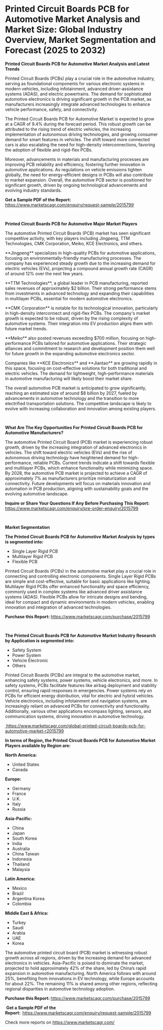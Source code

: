 <p><h1>Printed Circuit Boards PCB for Automotive Market Analysis and Market Size: Global Industry Overview, Market Segmentation and Forecast (2025 to 2032)</h1></p><p><strong>Printed Circuit Boards PCB for Automotive Market Analysis and Latest Trends</strong></p>
<p><p>Printed Circuit Boards (PCBs) play a crucial role in the automotive industry, serving as foundational components for various electronic systems in modern vehicles, including infotainment, advanced driver-assistance systems (ADAS), and electric powertrains. The demand for sophisticated automotive electronics is driving significant growth in the PCB market, as manufacturers increasingly integrate advanced technologies to enhance vehicle performance, safety, and connectivity.</p><p>The Printed Circuit Boards PCB for Automotive Market is expected to grow at a CAGR of 9.4% during the forecast period. This robust growth can be attributed to the rising trend of electric vehicles, the increasing implementation of autonomous driving technologies, and growing consumer demand for smart features in vehicles. The shift toward more connected cars is also escalating the need for high-density interconnections, favoring the adoption of flexible and rigid-flex PCBs.</p><p>Moreover, advancements in materials and manufacturing processes are improving PCB reliability and efficiency, fostering further innovation in automotive applications. As regulations on vehicle emissions tighten globally, the need for energy-efficient designs in PCBs will also contribute to market expansion. Overall, the automotive PCB sector is positioned for significant growth, driven by ongoing technological advancements and evolving industry standards.</p></p>
<p><strong>Get a Sample PDF of the Report:&nbsp;</strong> <a href="https://www.marketscagr.com/enquiry/request-sample/2015799?utm_campaign=1905&utm_medium=2&utm_source=Github&utm_content=ia&utm_term=17012025&utm_id=printed-circuit-boards-pcb-for-automotive">https://www.marketscagr.com/enquiry/request-sample/2015799</a></p>
<p>&nbsp;</p>
<p><strong>Printed Circuit Boards PCB for Automotive Major Market Players</strong></p>
<p><p>The automotive Printed Circuit Boards (PCB) market has seen significant competitive activity, with key players including Jingpeng, TTM Technologies, CMK Corporation, Meiko, KCE Electronics, and others. </p><p>**Jingpeng** specializes in high-quality PCBs for automotive applications, focusing on environmentally-friendly manufacturing processes. The company has experienced steady growth due to the increasing demand for electric vehicles (EVs), projecting a compound annual growth rate (CAGR) of around 12% over the next few years.</p><p>**TTM Technologies**, a global leader in PCB manufacturing, reported sales revenues of approximately $2 billion. Their strong performance stems from investments in advanced technology and expanding their capabilities in multilayer PCBs, essential for modern automotive electronics.</p><p>**CMK Corporation** is notable for its technological innovation, particularly in high-density interconnect and rigid-flex PCBs. The company's market growth is expected to be robust, driven by the rising complexity of automotive systems. Their integration into EV production aligns them with future market trends.</p><p>**Meiko** also posted revenues exceeding $700 million, focusing on high-performance PCBs tailored for automotive applications. Their strategic alliances and commitment to research and development position them well for future growth in the expanding automotive electronics sector.</p><p>Companies like **KCE Electronics** and **Jiantao** are growing rapidly in this space, focusing on cost-effective solutions for both traditional and electric vehicles. The demand for lightweight, high-performance materials in automotive manufacturing will likely boost their market share.</p><p>The overall automotive PCB market is anticipated to grow significantly, reaching an estimated size of around $8 billion by 2027, fueled by advancements in automotive technology and the transition to more electrified transportation solutions. The competitive landscape is likely to evolve with increasing collaboration and innovation among existing players.</p></p>
<p>&nbsp;</p>
<p><strong>What Are The Key Opportunities For Printed Circuit Boards PCB for Automotive Manufacturers?</strong></p>
<p><p>The automotive Printed Circuit Board (PCB) market is experiencing robust growth, driven by the increasing integration of advanced electronics in vehicles. The shift toward electric vehicles (EVs) and the rise of autonomous driving technology have heightened demand for high-performance, reliable PCBs. Current trends indicate a shift towards flexible and multilayer PCBs, which enhance functionality while minimizing space. By 2028, the automotive PCB market is projected to achieve a CAGR of approximately 7% as manufacturers prioritize miniaturization and connectivity. Future developments will focus on materials innovation and automation in PCB production, aligning with sustainability goals and the evolving automotive landscape.</p></p>
<p><strong>Inquire or Share Your Questions If Any Before Purchasing This Report:</strong> <a href="https://www.marketscagr.com/enquiry/pre-order-enquiry/2015799?utm_campaign=1905&utm_medium=2&utm_source=Github&utm_content=ia&utm_term=17012025&utm_id=printed-circuit-boards-pcb-for-automotive">https://www.marketscagr.com/enquiry/pre-order-enquiry/2015799</a></p>
<p>&nbsp;</p>
<p><strong>Market Segmentation</strong></p>
<p><strong>The Printed Circuit Boards PCB for Automotive Market Analysis by types is segmented into:</strong></p>
<p><ul><li>Single Layer Rigid PCB</li><li>Multilayer Rigid PCB</li><li>Flexible PCB</li></ul></p>
<p><p>Printed Circuit Boards (PCBs) in the automotive market play a crucial role in connecting and controlling electronic components. Single Layer Rigid PCBs are simple and cost-effective, suitable for basic applications like lighting. Multilayer Rigid PCBs offer enhanced functionality and space efficiency, commonly used in complex systems like advanced driver assistance systems (ADAS). Flexible PCBs allow for intricate designs and bending, ideal for compact and dynamic environments in modern vehicles, enabling innovation and integration of advanced technologies.</p></p>
<p><strong>Purchase this Report:&nbsp;</strong><a href="https://www.marketscagr.com/purchase/2015799?utm_campaign=1905&utm_medium=2&utm_source=Github&utm_content=ia&utm_term=17012025&utm_id=printed-circuit-boards-pcb-for-automotive">https://www.marketscagr.com/purchase/2015799</a></p>
<p>&nbsp;</p>
<p><strong>The Printed Circuit Boards PCB for Automotive Market Industry Research by Application is segmented into:</strong></p>
<p><ul><li>Safety System</li><li>Power System</li><li>Vehicle Electronic</li><li>Others</li></ul></p>
<p><p>Printed Circuit Boards (PCBs) are integral to the automotive market, enhancing safety systems, power systems, vehicle electronics, and more. In safety systems, PCBs facilitate features like airbag deployment and stability control, ensuring rapid responses in emergencies. Power systems rely on PCBs for efficient energy distribution, vital for electric and hybrid vehicles. Vehicle electronics, including infotainment and navigation systems, are increasingly reliant on advanced PCBs for connectivity and functionality. Additionally, various other applications encompass lighting, sensors, and communication systems, driving innovation in automotive technology.</p></p>
<p><a href="https://www.marketscagr.com/global-printed-circuit-boards-pcb-for-automotive-market-r2015799?utm_campaign=1905&utm_medium=2&utm_source=Github&utm_content=ia&utm_term=17012025&utm_id=printed-circuit-boards-pcb-for-automotive">&nbsp;https://www.marketscagr.com/global-printed-circuit-boards-pcb-for-automotive-market-r2015799</a></p>
<p><strong>In terms of Region, the Printed Circuit Boards PCB for Automotive Market Players available by Region are:</strong></p>
<p>
    <p> <strong> North America: </strong>
        <ul>
            <li>United States</li>
            <li>Canada</li>
        </ul>
        </p> 
    <p> <strong> Europe: </strong>
        <ul>
            <li>Germany</li>
            <li>France</li>
            <li>U.K.</li>
            <li>Italy</li>
            <li>Russia</li>
        </ul>
        </p> 
    <p> <strong> Asia-Pacific: </strong>
        <ul>
            <li>China</li>
            <li>Japan</li>
            <li>South Korea</li>
            <li>India</li>
            <li>Australia</li>
            <li>China Taiwan</li>
            <li>Indonesia</li>
            <li>Thailand</li>
            <li>Malaysia</li>
        </ul>
        </p> 
    <p> <strong> Latin America: </strong>
        <ul>
            <li>Mexico</li>
            <li>Brazil</li>
            <li>Argentina Korea</li>
            <li>Colombia</li>
        </ul>
        </p> 
    <p> <strong> Middle East & Africa: </strong>
        <ul>
            <li>Turkey</li>
            <li>Saudi</li>
            <li>Arabia</li>
            <li>UAE</li>
            <li>Korea</li>
        </ul>
    </p>
    </p>
<p><p>The automotive printed circuit board (PCB) market is witnessing robust growth across all regions, driven by the increasing demand for advanced electronics in vehicles. Asia-Pacific is poised to dominate the market, projected to hold approximately 42% of the share, led by China’s rapid expansion in automotive manufacturing. North America follows with around 25%, benefiting from innovations in EV technology, while Europe accounts for about 22%. The remaining 11% is shared among other regions, reflecting regional disparities in automotive technology adoption.</p></p>
<p><strong>Purchase this Report: </strong><a href="https://www.marketscagr.com/purchase/2015799?utm_campaign=1905&utm_medium=2&utm_source=Github&utm_content=ia&utm_term=17012025&utm_id=printed-circuit-boards-pcb-for-automotive">https://www.marketscagr.com/purchase/2015799</a></p>
<p>&nbsp;<strong>Get a Sample PDF of the Report:&nbsp;&nbsp;</strong><a href="https://www.marketscagr.com/enquiry/request-sample/2015799?utm_campaign=1905&utm_medium=2&utm_source=Github&utm_content=ia&utm_term=17012025&utm_id=printed-circuit-boards-pcb-for-automotive">https://www.marketscagr.com/enquiry/request-sample/2015799</a></p>
<p><strong></strong></p>
<p>Check more reports on <a href="https://www.marketscagr.com/?utm_campaign=1905&utm_medium=2&utm_source=Github&utm_content=ia&utm_term=17012025&utm_id=printed-circuit-boards-pcb-for-automotive">https://www.marketscagr.com/</a></p>